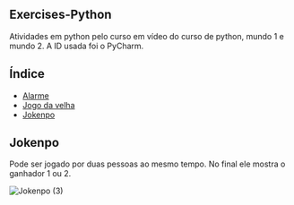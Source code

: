## Exercises-Python
Atividades em python pelo curso em vídeo do curso de python, mundo 1 e mundo 2. A ID usada foi o PyCharm.

## Índice

- [Alarme](#Alarme)
- [Jogo da velha](#Jogo-da-velha)
- [Jokenpo](#Jokenpo)

## Jokenpo
Pode ser jogado por duas pessoas ao mesmo tempo. No final ele mostra o ganhador 1 ou 2.

![Jokenpo (3)](https://user-images.githubusercontent.com/86426223/144090244-68ea0b28-e5f5-43ac-b762-76a3d2014ec1.png)
